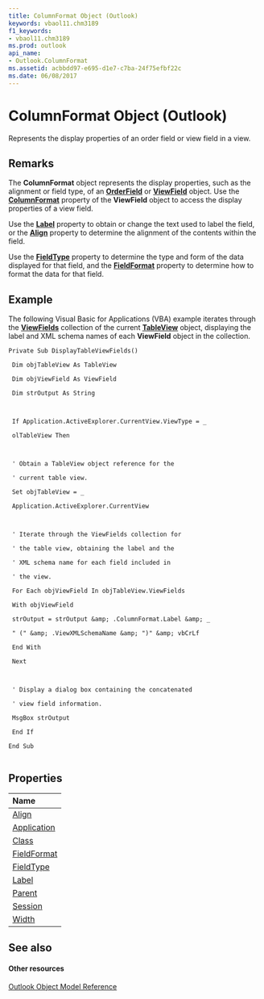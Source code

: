 ```yaml
---
title: ColumnFormat Object (Outlook)
keywords: vbaol11.chm3189
f1_keywords:
- vbaol11.chm3189
ms.prod: outlook
api_name:
- Outlook.ColumnFormat
ms.assetid: acbbdd97-e695-d1e7-c7ba-24f75efbf22c
ms.date: 06/08/2017
---
```



# ColumnFormat Object (Outlook)

Represents the display properties of an order field or view field in a view.


## Remarks

The **ColumnFormat** object represents the display properties, such as the alignment or field type, of an **[OrderField](orderfield-object-outlook.md)** or **[ViewField](viewfield-object-outlook.md)** object. Use the **[ColumnFormat](viewfield-columnformat-property-outlook.md)** property of the **ViewField** object to access the display properties of a view field.

Use the **[Label](columnformat-label-property-outlook.md)** property to obtain or change the text used to label the field, or the **[Align](columnformat-align-property-outlook.md)** property to determine the alignment of the contents within the field.

Use the **[FieldType](columnformat-fieldtype-property-outlook.md)** property to determine the type and form of the data displayed for that field, and the **[FieldFormat](columnformat-fieldformat-property-outlook.md)** property to determine how to format the data for that field.


## Example

The following Visual Basic for Applications (VBA) example iterates through the **[ViewFields](tableview-viewfields-property-outlook.md)** collection of the current **[TableView](tableview-object-outlook.md)** object, displaying the label and XML schema names of each **ViewField** object in the collection.


```
Private Sub DisplayTableViewFields() 
 
 Dim objTableView As TableView 
 
 Dim objViewField As ViewField 
 
 Dim strOutput As String 
 
 
 
 If Application.ActiveExplorer.CurrentView.ViewType = _ 
 
 olTableView Then 
 
 
 
 ' Obtain a TableView object reference for the 
 
 ' current table view. 
 
 Set objTableView = _ 
 
 Application.ActiveExplorer.CurrentView 
 
 
 
 ' Iterate through the ViewFields collection for 
 
 ' the table view, obtaining the label and the 
 
 ' XML schema name for each field included in 
 
 ' the view. 
 
 For Each objViewField In objTableView.ViewFields 
 
 With objViewField 
 
 strOutput = strOutput &amp; .ColumnFormat.Label &amp; _ 
 
 " (" &amp; .ViewXMLSchemaName &amp; ")" &amp; vbCrLf 
 
 End With 
 
 Next 
 
 
 
 ' Display a dialog box containing the concatenated 
 
 ' view field information. 
 
 MsgBox strOutput 
 
 End If 
 
End Sub 
 

```


## Properties



|**Name**|
|:-----|
|[Align](columnformat-align-property-outlook.md)|
|[Application](columnformat-application-property-outlook.md)|
|[Class](columnformat-class-property-outlook.md)|
|[FieldFormat](columnformat-fieldformat-property-outlook.md)|
|[FieldType](columnformat-fieldtype-property-outlook.md)|
|[Label](columnformat-label-property-outlook.md)|
|[Parent](columnformat-parent-property-outlook.md)|
|[Session](columnformat-session-property-outlook.md)|
|[Width](columnformat-width-property-outlook.md)|

## See also


#### Other resources


[Outlook Object Model Reference](http://msdn.microsoft.com/library/73221b13-d8d8-99b8-3394-b95dbbfd5ddc%28Office.15%29.aspx)
